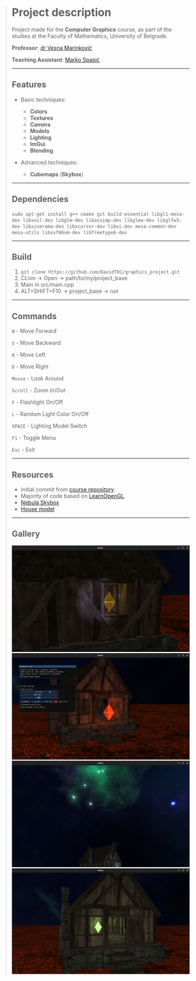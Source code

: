 > # Project description
>
> Project made for the **Computer Graphics** course, as part of the studies at the Faculty of Mathematics, University of Belgrade.
>
> **Professor**: [dr Vesna Marinković](https://poincare.matf.bg.ac.rs/~vesna.marinkovic/)
>
> **Teaching Assistant**: [Marko Spasić](https://github.com/spaske00)
>
> <hr>
>
> ## Features
>
> - Basic techniques:
>   - **Colors**
>   - **Textures**
>   - **Camera**
>   - **Models**
>   - **Lighting**
>   - **ImGui**
>   - **Blending**
>
>
> - Advanced techniques:
>   - **Cubemaps** (**Skybox**)
>
> <hr>
>
> ## Dependencies
>
> ```
> sudo apt-get install g++ cmake git build-essential libgl1-mesa-dev libsoil-dev libglm-dev libassimp-dev libglew-dev libglfw3-dev libxinerama-dev libxcursor-dev libxi-dev mesa-common-dev mesa-utils libxxf86vm-dev libfreetype6-dev
> ```
>
> <hr>
>
> ## Build
>
> 1. ``git clone https://github.com/DavidT01/graphics_project.git``
> 2. CLion -> Open -> path/to/my/project_base
> 3. Main in src/main.cpp
> 4. ALT+SHIFT+F10 -> project_base -> run
>
> <hr>
>
> ## Commands
>
> `W` - Move Forward
>
> `S` - Move Backward
>
> `A` - Move Left
>
> `D` - Move Right
> 
> `Mouse` - Look Around
>
> `Scroll` - Zoom In/Out
>
> `F` - Flashlight On/Off
> 
> `L` - Random Light Color On/Off
>
> `SPACE` - Lighting Model Switch
> 
> `F1` - Toggle Menu
>
> `Esc` - Exit
>
> <hr>
>
> ## Resources
>
> - Initial commit from [course repository](https://github.com/matf-racunarska-grafika/project_base).
> - Majority of code based on [LearnOpenGL](https://github.com/JoeyDeVries/LearnOpenGL).
> - [Nebula Skybox](https://opengameart.org/content/space-nebulas-skybox)
> - [House model](https://github.com/matf-racunarska-grafika-galerija/OpenGL_matf_project)
>
> <hr>
>
> ## Gallery
>
> ![image](./gallery/1.png)
> ![image](./gallery/2.png)
> ![image](./gallery/3.png)
> ![image](./gallery/4.png)